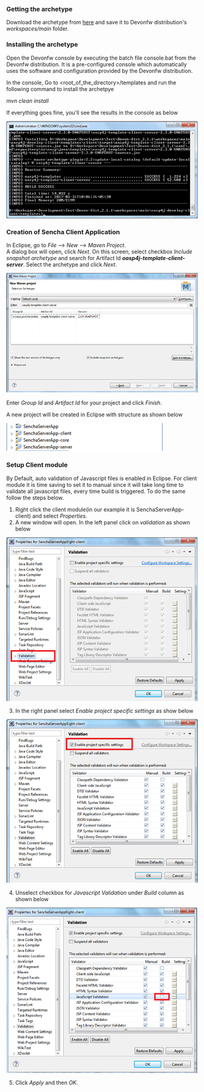 ### Getting the archetype
Download the archetype from [here](https://github.com/devonfw/oasp4j-template-client-server) and save it to Devonfw distribution's _workspaces/main_ folder.

### Installing the archetype
Open the Devonfw console by executing the batch file console.bat from the Devonfw distribution. It is a pre-configured console which automatically uses the software and configuration provided by the Devonfw distribution.  

In the console, Go to <root_of_the_directory>/templates and run the following command to install the archetpye  

_mvn clean install_

If everything goes fine, you'll see the results in the console as below

![Archetype Installation Sucessful](images/devon4sencha/sencha-client-archetype/archetype_install_success.png)

### Creation of Sencha Client Application

In Eclipse, go to _File_ --> _New_ --> _Maven Project_.  
A dialog box will open, click _Next_. On this screen, select checkbox _Include snapshot archetype_ and search for Artifact Id _**oasp4j-template-client-server**_. Select the archetype and click _Next_.

![Archetype Search](images/devon4sencha/sencha-client-archetype/archetype_search.png)

Enter _Group Id_ and _Artifact Id_ for your project and click _Finish_.  

A new project will be created in Eclipse with structure as shown below

![Project Structure](images/devon4sencha/sencha-client-archetype/project_modules.png)


### Setup Client module

By Default, auto validation of Javascript files is enabled in Eclipse. For client module it is time saving to set it to manual since it will take long time to validate all javascript files, every time build is triggered. To do the same follow the steps below.

1. Right click the client module(in our example it is SenchaServerApp-client) and select _Properties_.
2. A new window will open. In the left panel click on _validation_ as shown below   

![Validation Menu](images/devon4sencha/sencha-client-archetype/project_validation.png)

3. In the right panel select _Enable project specific settings_ as show below

![Enable Project Specific Validation](images/devon4sencha/sencha-client-archetype/project_validation_enable.png)

4. Unselect checkbox for _Javascript Validation_ under _Build_ column as shown below

![Unselect Validation on Build](images/devon4sencha/sencha-client-archetype/project_validation_checkbox.png)

5. Click _Apply_ and then _OK_.


